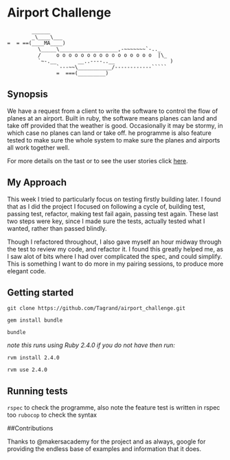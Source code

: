 Airport Challenge
=================

```
        ______
        _\____\___
=  = ==(____MA____)
          \_____\___________________,-~~~~~~~`-.._
          /     o o o o o o o o o o o o o o o o  |\_
          `~-.__       __..----..__                  )
                `---~~\___________/------------`````
                =  ===(_________)

```


## Synopsis

We have a request from a client to write the software to control the flow of planes at an airport. Built in ruby, the software means planes can land and take off provided that the weather is good. Occasionally it may be stormy, in which case no planes can land or take off. he programme is also feature tested to make sure the whole system to make sure the planes and airports all work together well. 

For more details on the tast or to see the user stories click [here](https://github.com/Tagrand/airport_challenge/blob/master/instructions.md).

## My Approach

This week I tried to particularly focus on testing firstly building later. I found that as I did the project I focused on following a cycle of, building test, passing test, refactor, making test fail again, passing test again. These last two steps were key, since I made sure the tests, actually tested what I wanted, rather than passed blindly. 

Though I refactored throughout, I  also gave myself an hour midway through the test to review my code, and refactor it. I found this greatly helped me, as I saw alot of bits where I had over complicated the spec, and could simplify. This is something I want to do more in my pairing sessions, to produce more elegant code.   

## Getting started

`git clone https://github.com/Tagrand/airport_challenge.git`

`gem install bundle`

`bundle`

*note this runs using Ruby 2.4.0 if you do not have then run:* 

`rvm install 2.4.0`

`rvm use 2.4.0`



## Running tests

`rspec` to check the programme, also note the feature test is written in rspec too
`rubocop` to check the syntax 


##Contributions 

Thanks to @makersacademy for the project and as always, google for providing the endless base of examples and information that it does. 